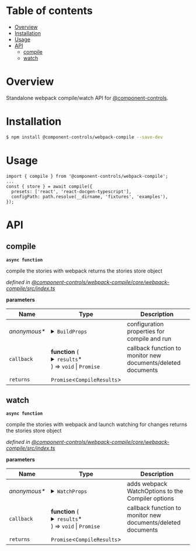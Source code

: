 # Table of contents

-   [Overview](#overview)
-   [Installation](#installation)
-   [Usage](#usage)
-   [API](#api)
    -   [compile](#compile)
    -   [watch](#watch)

# Overview

Standalone webpack compile/watch API for [@component-controls](https://github.com/ccontrols/component-controls).

# Installation

```bash
$ npm install @component-controls/webpack-compile --save-dev
```

# Usage

    import { compile } from '@component-controls/webpack-compile';
    ...
    const { store } = await compile({
      presets: ['react', 'react-docgen-typescript'],
      configPath: path.resolve(__dirname, 'fixtures', 'examples'),
    });

# API

<api-readme extract="compile,watch" maxDepth=5/>

<!-- START-API-README -->

## compile

**`async function`**

compile the stories with webpack returns the stories store object

_defined in [@component-controls/webpack-compile/core/webpack-compile/src/index.ts](https://github.com/ccontrols/component-controls/tree/master/core/webpack-compile/src/index.ts#L16)_

**parameters**

| Name          | Type                                                                                                                                                                                                                                                                                                                                                                                                                                                                                                                                                                                                                                                                                                                                                                   | Description                                                  |
| ------------- | ---------------------------------------------------------------------------------------------------------------------------------------------------------------------------------------------------------------------------------------------------------------------------------------------------------------------------------------------------------------------------------------------------------------------------------------------------------------------------------------------------------------------------------------------------------------------------------------------------------------------------------------------------------------------------------------------------------------------------------------------------------------------- | ------------------------------------------------------------ |
| _anonymous\*_ | <details><summary>`BuildProps`</summary><blockquote>`webpack`: `Configuration` \| `WebpackConfigFn`<br />`finalWebpack`: `Configuration` \| `WebpackConfigFn`<br />`presets`: `RuleType`\[]<br />`configPath`: `string`<br />`distFolder`: `string`<br />`bundleName`: `string`<br />`staticFolder`: `string`<br />`cssFileName`: `string`<br />`logOptions`: `Partial`&lt;`LogOptions`><br />`mode`: `"none"` \| `"development"` \| `"production"`<br /><details><summary>`loaders`</summary><blockquote>`encodeHTML`\*: encodeHTML<br />`at`\*: **function** (<br />`index`\*: <br />) => `T` \| `undefined`<br />`module`: `string`<br />`ident`: `string`<br />`loader`: `string`<br />`options`: `string` \| `type`</blockquote></details></blockquote></details> | configuration properties for compile and run                 |
| `callback`    | **function** (<br /><details><summary>`results`\*</summary><blockquote>`bundleName`\*: <br />`stats`\*: <br />`store`\*: </blockquote></details>) => `void` \| `Promise`                                                                                                                                                                                                                                                                                                                                                                                                                                                                                                                                                                                               | callback function to monitor new documents/deleted documents |
| `returns`     | `Promise`&lt;`CompileResults`>                                                                                                                                                                                                                                                                                                                                                                                                                                                                                                                                                                                                                                                                                                                                         |                                                              |

## watch

**`async function`**

compile the stories with webpack and launch watching for changes returns the stories store object

_defined in [@component-controls/webpack-compile/core/webpack-compile/src/index.ts](https://github.com/ccontrols/component-controls/tree/master/core/webpack-compile/src/index.ts#L39)_

**parameters**

| Name          | Type                                                                                                                                                                                                                                                                                                                                                                                                                                                                                                                                                                                                                                                                                                                                                                                                                                                                                                                                          | Description                                                  |
| ------------- | --------------------------------------------------------------------------------------------------------------------------------------------------------------------------------------------------------------------------------------------------------------------------------------------------------------------------------------------------------------------------------------------------------------------------------------------------------------------------------------------------------------------------------------------------------------------------------------------------------------------------------------------------------------------------------------------------------------------------------------------------------------------------------------------------------------------------------------------------------------------------------------------------------------------------------------------- | ------------------------------------------------------------ |
| _anonymous\*_ | <details><summary>`WatchProps`</summary><blockquote><details><summary>`watchOptions`</summary><blockquote>`aggregateTimeout`: `number`<br />`followSymlinks`: `boolean`<br />`ignored`: `string` \| `RegExp` \| `string`\[]<br />`poll`: `number` \| `boolean`<br />`stdin`: `boolean`</blockquote></details>`webpack`: `Configuration` \| `WebpackConfigFn`<br />`finalWebpack`: `Configuration` \| `WebpackConfigFn`<br />`presets`: `RuleType`\[]<br />`configPath`: `string`<br />`distFolder`: `string`<br />`bundleName`: `string`<br />`staticFolder`: `string`<br />`cssFileName`: `string`<br />`logOptions`: `Partial`&lt;`LogOptions`><br />`mode`: `"none"` \| `"development"` \| `"production"`<br /><details><summary>`loaders`</summary><blockquote>`encodeHTML`\*: encodeHTML<br />`at`\*: **function** (<br />`index`\*: <br />) => `T` \| `undefined`<br />`module`: `string`</blockquote></details></blockquote></details> | adds webpack WatchOptions to the Compiler options            |
| `callback`    | **function** (<br /><details><summary>`results`\*</summary><blockquote>`bundleName`\*: <br />`stats`\*: <br />`store`\*: </blockquote></details>) => `void` \| `Promise`                                                                                                                                                                                                                                                                                                                                                                                                                                                                                                                                                                                                                                                                                                                                                                      | callback function to monitor new documents/deleted documents |
| `returns`     | `Promise`&lt;`CompileResults`>                                                                                                                                                                                                                                                                                                                                                                                                                                                                                                                                                                                                                                                                                                                                                                                                                                                                                                                |                                                              |

<!-- END-API-README -->

